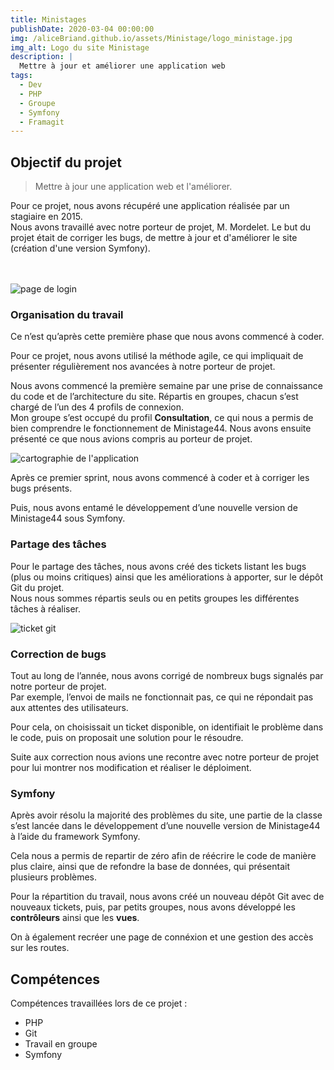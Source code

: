 ```yaml
---
title: Ministages
publishDate: 2020-03-04 00:00:00
img: /aliceBriand.github.io/assets/Ministage/logo_ministage.jpg
img_alt: Logo du site Ministage
description: |
  Mettre à jour et améliorer une application web
tags:
  - Dev
  - PHP
  - Groupe
  - Symfony
  - Framagit
---
```


## Objectif du projet

> Mettre à jour une application web et l'améliorer.

Pour ce projet, nous avons récupéré une application réalisée par un stagiaire en 2015.  
Nous avons travaillé avec notre porteur de projet, M. Mordelet. Le but du projet était de corriger les bugs, de mettre à jour et d'améliorer le site (création d'une version Symfony).  
<br></br>

![page de login](/aliceBriand.github.io/assets/Ministage/login_ministage.png)

### Organisation du travail

Ce n’est qu’après cette première phase que nous avons commencé à coder.

Pour ce projet, nous avons utilisé la méthode agile, ce qui impliquait de présenter régulièrement nos avancées à notre porteur de projet.

Nous avons commencé la première semaine par une prise de connaissance du code et de l’architecture du site. Répartis en groupes, chacun s’est chargé de l’un des 4 profils de connexion.  
Mon groupe s’est occupé du profil **Consultation**, ce qui nous a permis de bien comprendre le fonctionnement de Ministage44. Nous avons ensuite présenté ce que nous avions compris au porteur de projet.

![cartographie de l'application](/aliceBriand.github.io/assets/Ministage/cartographie.png)

Après ce premier sprint, nous avons commencé à coder et à corriger les bugs présents.

Puis, nous avons entamé le développement d’une nouvelle version de Ministage44 sous Symfony.

### Partage des tâches

Pour le partage des tâches, nous avons créé des tickets listant les bugs (plus ou moins critiques) ainsi que les améliorations à apporter, sur le dépôt Git du projet.  
Nous nous sommes répartis seuls ou en petits groupes les différentes tâches à réaliser.

![ticket git](/aliceBriand.github.io/assets/Ministage/ticket.png)

### Correction de bugs

Tout au long de l’année, nous avons corrigé de nombreux bugs signalés par notre porteur de projet.  
Par exemple, l’envoi de mails ne fonctionnait pas, ce qui ne répondait pas aux attentes des utilisateurs.

Pour cela, on choisissait un ticket disponible, on identifiait le problème dans le code, puis on proposait une solution pour le résoudre.

Suite aux correction nous avions une recontre avec notre porteur de projet pour lui montrer nos modification et réaliser le déploiment.

### Symfony

Après avoir résolu la majorité des problèmes du site, une partie de la classe s’est lancée dans le développement d’une nouvelle version de Ministage44 à l’aide du framework Symfony.

Cela nous a permis de repartir de zéro afin de réécrire le code de manière plus claire, ainsi que de refondre la base de données, qui présentait plusieurs problèmes.

Pour la répartition du travail, nous avons créé un nouveau dépôt Git avec de nouveaux tickets, puis, par petits groupes, nous avons développé les **contrôleurs** ainsi que les **vues**.

On à également recréer une page de connéxion et une gestion des accès sur les routes.

## Compétences

Compétences travaillées lors de ce projet :

- PHP  
- Git  
- Travail en groupe  
- Symfony
